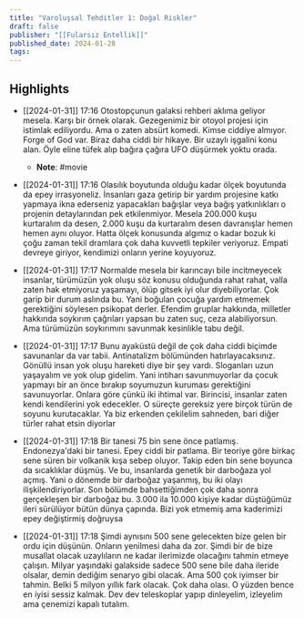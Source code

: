 ```yaml
---
title: "Varoluşsal Tehditler 1: Doğal Riskler"
draft: false
publisher: "[[Fularsız Entellik]]"
published_date: 2024-01-28
tags:
---
```



## Highlights
* [[2024-01-31]] 17:16  Otostopçunun galaksi rehberi aklıma geliyor mesela. Karşı bir örnek olarak. Gezegenimiz bir otoyol projesi için istimlak ediliyordu. Ama o zaten absürt komedi. Kimse ciddiye almıyor. Forge of God var. Biraz daha ciddi bir hikaye. Bir uzaylı işgalini konu alan. Öyle eline tüfek alıp bağıra çağıra UFO düşürmek yoktu orada.

  * **Note**: #movie
* [[2024-01-31]] 17:16  Olasılık boyutunda olduğu kadar ölçek boyutunda da epey irrasyoneliz. İnsanları gaza getirip bir yardım projesine katkı yapmaya ikna ederseniz yapacakları bağışlar veya bağış yatkınlıkları o projenin detaylarından pek etkilenmiyor. Mesela 200.000 kuşu kurtaralım da desen, 2.000 kuşu da kurtaralım desen davranışlar hemen hemen aynı oluyor. Hatta ölçek konusunda algımız o kadar bozuk ki çoğu zaman tekil dramlara çok daha kuvvetli tepkiler veriyoruz. Empati devreye giriyor, kendimizi onların yerine koyuyoruz.

* [[2024-01-31]] 17:17  Normalde mesela bir karıncayı bile incitmeyecek insanlar, türümüzün yok oluşu söz konusu olduğunda rahat rahat, valla zaten hak etmiyoruz yaşamayı, ölüp gitsek iyi olur diyebiliyorlar. Çok garip bir durum aslında bu. Yani boğulan çocuğa yardım etmemek gerektiğini söylesen psikopat derler. Efendim gruplar hakkında, milletler hakkında soykırım çağrıları yapsan bu zaten suç, ceza alabiliyorsun. Ama türümüzün soykırımını savunmak kesinlikle tabu değil.

* [[2024-01-31]] 17:17  Bunu ayaküstü değil de çok daha ciddi biçimde savunanlar da var tabii. Antinatalizm bölümünden hatırlayacaksınız. Gönüllü insan yok oluşu hareketi diye bir şey vardı. Sloganları uzun yaşayalım ve yok olup gidelim. Yani intiharı savunmuyorlar da çocuk yapmayı bir an önce bırakıp soyumuzun kuruması gerektiğini savunuyorlar. Onlara göre çünkü iki ihtimal var. Birincisi, insanlar zaten kendi kendilerini yok edecekler. O süreçte gereksiz yere birçok türün de soyunu kurutacaklar. Ya biz erkenden çekilelim sahneden, bari diğer türler rahat etsin diyorlar

* [[2024-01-31]] 17:18  Bir tanesi 75 bin sene önce patlamış. Endonezya'daki bir tanesi. Epey ciddi bir patlama. Bir teoriye göre birkaç sene süren bir volkanik kışa sebep oluyor. Takip eden bin sene boyunca da sıcaklıklar düşmüş. Ve bu, insanlarda genetik bir darboğaza yol açmış. Yani o dönemde bir darboğaz yaşanmış, bu iki olayı ilişkilendiriyorlar. Son bölümde bahsettiğimden çok daha sonra gerçekleşen bir darboğaz bu. 3.000 ila 10.000 kişiye kadar düştüğümüz ileri sürülüyor bütün dünya çapında. Bizi yok etmemiş ama kaderimizi epey değiştirmiş doğruysa

* [[2024-01-31]] 17:18  Şimdi aynısını 500 sene gelecekten bize gelen bir ordu için düşünün. Onların yenilmesi daha da zor. Şimdi bir de bize musallat olacak uzaylıların ne kadar ilerimizde olacağını tahmin etmeye çalışın. Milyar yaşındaki galakside sadece 500 sene bile daha ileride olsalar, demin dediğim senaryo gibi olacak. Ama 500 çok iyimser bir tahmin. Belki 5 milyon yıllık fark olacak. Çok daha olası. O yüzden bence en iyisi sessiz kalmak. Dev dev teleskoplar yapıp dinleyelim, izleyelim ama çenemizi kapalı tutalım.

